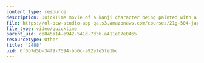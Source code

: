```yaml
---
content_type: resource
description: QuickTime movie of a kanji character being painted with a brush.
file: https://ol-ocw-studio-app-qa.s3.amazonaws.com/courses/21g-504-japanese-iv-spring-2009/6f5b7d5b34f97594bb6ca92efe5fe1bc_2488.mov
file_type: video/quicktime
parent_uid: ce845a14-e942-541d-7d56-a411e07e0465
resourcetype: Other
title: '2488'
uid: 6f5b7d5b-34f9-7594-bb6c-a92efe5fe1bc
---
```

